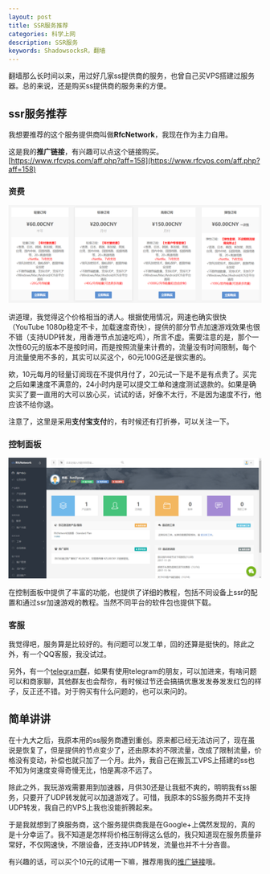 ```yaml
---
layout: post
title: SSR服务推荐
categories: 科学上网
description: SSR服务
keywords: ShadowsocksR，翻墙
---
```


翻墙那么长时间以来，用过好几家ss提供商的服务，也曾自己买VPS搭建过服务器。总的来说，还是购买ss提供商的服务来的方便。

<!--more-->

## ssr服务推荐

我想要推荐的这个服务提供商叫做**RfcNetwork**，我现在作为主力自用。

这是我的**推广链接**，有兴趣可以点这个链接购买。
[https://www.rfcvps.com/aff.php?aff=158](https://www.rfcvps.com/aff.php?aff=158)

### 资费

![cost](/images/2017-11-21-ssr-promotion/cost.png)

讲道理，我觉得这个价格相当的诱人。根据使用情况，网速也确实很快（YouTube 1080p稳定不卡，加载速度奇快），提供的部分节点加速游戏效果也很不错（支持UDP转发，用香港节点加速吃鸡），所言不虚。需要注意的是，那个一次性60元的版本不是按时间，而是按照流量来计费的，流量没有时间限制，每个月流量使用不多的，其实可以买这个，60元100G还是很实惠的。

欸，10元每月的轻量订阅现在不提供月付了，20元试一下是不是有点贵了。买完之后如果速度不满意的，24小时内是可以提交工单和速度测试退款的。如果是确实买了要一直用的大可以放心买，试试的话，好像不太行，不是因为速度不行，他应该不给你退。

注意了，这里是采用**支付宝支付**的，有时候还有打折券，可以关注一下。

### 控制面板

![panel](/images/2017-11-21-ssr-promotion/panel.png)

在控制面板中提供了丰富的功能，也提供了详细的教程，包括不同设备上ssr的配置和通过ssr加速游戏的教程。当然不同平台的软件包也提供下载。

### 客服

我觉得吧，服务算是比较好的。有问题可以发工单，回的还算是挺快的。除此之外，有一个QQ客服，我没试过。

另外，有一个[telegram群](https://t.me/joinchat/E9PgNkKr8p58V0rSxOlzDg)，如果有使用telegram的朋友，可以加进来，有啥问题可以和商家聊，其他群友也会帮你，有时候过节还会搞搞优惠发发券发发红包的样子，反正还不错。对于购买有什么问题的，也可以来问的。

## 简单讲讲

在十九大之后，我原本用的ss服务商遭到重创。原来都已经无法访问了，现在虽说是恢复了，但是提供的节点变少了，还由原本的不限流量，改成了限制流量，价格没有变动，补偿也就只加了一个月。此外，我自己在搬瓦工VPS上搭建的ss也不知为何速度变得奇慢无比，怕是离凉不远了。

除此之外，我玩游戏需要用到加速器，月供30还是让我挺不爽的，明明我有ss服务，只要开了UDP转发就可以加速游戏了。可惜，我原本的SS服务商并不支持UDP转发，我自己的VPS上我也没能折腾起来。

于是我就想到了换服务商，这个服务提供商我是在Google+上偶然发现的，真的是十分幸运了。我不知道是怎样将价格压制得这么低的，我只知道现在服务质量非常好，不仅网速快，不限设备，还支持UDP转发，流量也并不十分吝啬。

有兴趣的话，可以买个10元的试用一下嘛，推荐用我的[推广链接](https://www.rfcvps.com/aff.php?aff=158)哦。